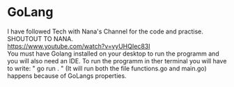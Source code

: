 # GoLang
I have followed Tech with Nana's Channel for the code and practise. SHOUTOUT TO NANA.<br>
   https://www.youtube.com/watch?v=yyUHQIec83I <br>
You must have Golang installed on your desktop to run the programm and you will also need an IDE.
To run the programm in ther terminal you will have to write: " go run . " 
(It will run both the file functions.go and main.go) happens because of GoLangs properties. 

